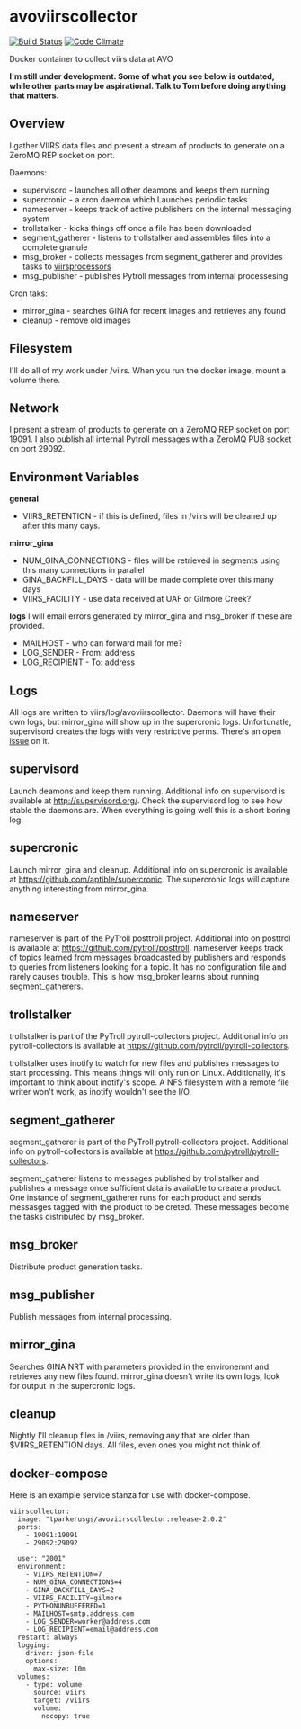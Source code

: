 avoviirscollector
=================
[![Build Status](https://travis-ci.org/tparker-usgs/avoviirscollector.svg?branch=master)](https://travis-ci.org/tparker-usgs/avoviirscollector)
[![Code Climate](https://codeclimate.com/github/tparker-usgs/avoviirscollector/badges/gpa.svg)](https://codeclimate.com/github/tparker-usgs/avoviirscollector)

Docker container to collect viirs data at AVO

**I'm still under development. Some of what you see below is outdated, while other parts may be aspirational. Talk to Tom 
before doing anything that matters.**


Overview
--------
I gather VIIRS data files and present a stream of products to generate on a ZeroMQ REP socket on port.

Daemons:
  * supervisord - launches all other deamons and keeps them running
  * supercronic - a cron daemon which Launches periodic tasks
  * nameserver - keeps track of active publishers on the internal messaging system
  * trollstalker - kicks things off once a file has been downloaded
  * segment_gatherer - listens to trollstalker and assembles files into a complete granule
  * msg_broker - collects messages from segment_gatherer and provides tasks to 
                 [viirsprocessors](https://github.com/tparker-usgs/avoviirsprocessor)
  * msg_publisher - publishes Pytroll messages from internal processesing
  
Cron taks:
  * mirror_gina - searches GINA for recent images and retrieves any found
  * cleanup - remove old images

Filesystem
----------

I'll do all of my work under /viirs. When you run the docker image, mount a volume there.


Network
----------

I present a stream of products to generate on a ZeroMQ REP socket on port 19091. I also publish all internal Pytroll
messages with a ZeroMQ PUB socket on port 29092.


Environment Variables
---------------------

**general**
  * VIIRS_RETENTION - if this is defined, files in /viirs will be cleaned up after this many days.


**mirror_gina**
  * NUM_GINA_CONNECTIONS - files will be retrieved in segments using this many connections in parallel
  * GINA_BACKFILL_DAYS - data will be made complete over this many days
  * VIIRS_FACILITY - use data received at UAF or Gilmore Creek?


**logs** I will email errors generated by mirror_gina and msg_broker if these are provided.
  * MAILHOST - who can forward mail for me?
  * LOG_SENDER - From: address
  * LOG_RECIPIENT - To: address


Logs
----
All logs are written to viirs/log/avoviirscollector. Daemons will have their own logs, but mirror_gina will show up in 
the supercronic logs. Unfortunatle, supervisord creates the logs with very restrictive perms. There's an open
[issue](https://github.com/Supervisor/supervisor/issues/123) on it.


supervisord
-----------
Launch deamons and keep them running. Additional info on supervisord is available at <http://supervisord.org/>. Check 
the supervisord log to see how stable the daemons are. When everything is going well this is a short boring log.


supercronic
-----------
Launch mirror_gina and cleanup. Additional info on supercronic is available at <https://github.com/aptible/supercronic>.
The supercronic logs will capture anything interesting from mirror_gina.


nameserver
----------
nameserver is part of the PyTroll posttroll project. Additional info on posttrol is available at
<https://github.com/pytroll/posttroll>. nameserver keeps track of topics learned from messages broadcasted 
by publishers and responds to queries from listeners looking for a topic. It has no configuration file and rarely causes
trouble. This is how msg_broker learns about running segment_gatherers.


trollstalker
------------
trollstalker is part of the PyTroll pytroll-collectors project. Additional info on pytroll-collectors is available at
<https://github.com/pytroll/pytroll-collectors>. 

trollstalker uses inotify to watch for new files and publishes messages 
to start processing. This means things will only run on Linux. Additionally, it's important to think about inotify's 
scope. A NFS filesystem with a remote file writer won't work, as inotify wouldn't see the I/O.


segment_gatherer
----------------
segment_gatherer is part of the PyTroll pytroll-collectors project. Additional info on pytroll-collectors is available
at <https://github.com/pytroll/pytroll-collectors>. 

segment_gatherer listens to messages published by trollstalker and publishes a message once sufficient data is available 
to create a product. One instance of segment_gatherer runs for each product and sends messasges tagged with the product
to be creted. These messages become the tasks distributed by msg_broker.

msg_broker
----------
Distribute product generation tasks.

msg_publisher
-------------
Publish messages from internal processing.

mirror_gina
-----------
Searches GINA NRT with parameters provided in the environemnt and retrieves any new files found. mirror_gina doesn't
write its own logs, look for output in the supercronic logs.


cleanup
-------
Nightly I'll cleanup files in /viirs, removing any that are older than $VIIRS_RETENTION days. All
files, even ones you might not think of.


docker-compose
--------------
Here is an example service stanza for use with docker-compose.

    viirscollector:
      image: "tparkerusgs/avoviirscollector:release-2.0.2"
      ports:
        - 19091:19091
        - 29092:29092

      user: "2001"
      environment:
        - VIIRS_RETENTION=7
        - NUM_GINA_CONNECTIONS=4
        - GINA_BACKFILL_DAYS=2
        - VIIRS_FACILITY=gilmore
        - PYTHONUNBUFFERED=1
        - MAILHOST=smtp.address.com
        - LOG_SENDER=worker@address.com
        - LOG_RECIPIENT=email@address.com
      restart: always
      logging:
        driver: json-file
        options:
          max-size: 10m
      volumes:
        - type: volume
          source: viirs
          target: /viirs
          volume:
            nocopy: true
